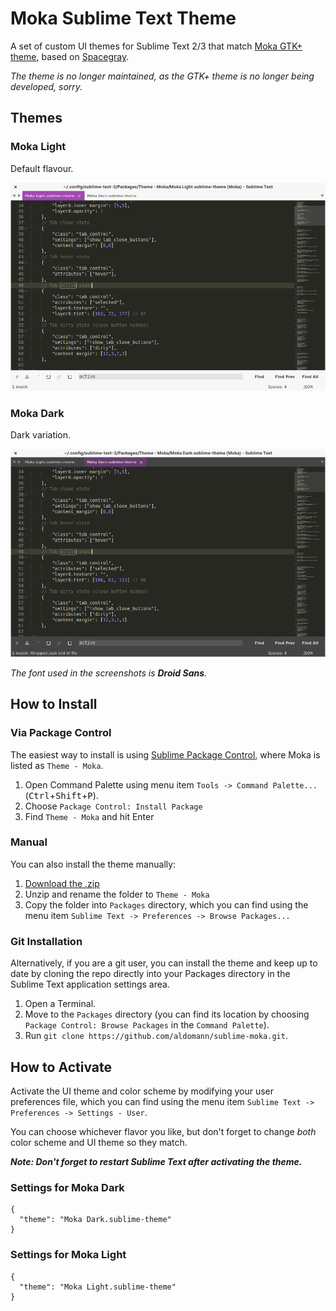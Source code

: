 # Moka Sublime Text Theme

A set of custom UI themes for Sublime Text 2/3  that match [Moka GTK+ theme](http://mokaproject.com/moka-gtk-theme/), based on [Spacegray](https://github.com/kkga/spacegray).

*The theme is no longer maintained, as the GTK+ theme is no longer being developed, sorry.*

## Themes

### Moka Light

Default flavour.

![image](Screenshots/moka-light.png)

### Moka Dark

Dark variation.

![image](Screenshots/moka-dark.png)

*The font used in the screenshots is __Droid Sans__.*

## How to Install

### Via Package Control

The easiest way to install is using [Sublime Package Control](https://sublime.wbond.net), where Moka is listed as `Theme - Moka`.

1. Open Command Palette using menu item `Tools -> Command Palette...` (<kbd>Ctrl</kbd>+<kbd>Shift</kbd>+<kbd>P</kbd>).
2. Choose `Package Control: Install Package`
3. Find `Theme - Moka` and hit Enter

### Manual

You can also install the theme manually:

1. [Download the .zip](https://github.com/aldomann/sublime-moka/archive/master.zip)
2. Unzip and rename the folder to `Theme - Moka`
3. Copy the folder into `Packages` directory, which you can find using the menu item `Sublime Text -> Preferences -> Browse Packages...`

### Git Installation

Alternatively, if you are a git user, you can install the theme and keep up to date by cloning the repo directly into your Packages directory in the Sublime Text application settings area.

1. Open a Terminal.
2. Move to the `Packages` directory (you can find its location by choosing `Package Control: Browse Packages` in the `Command Palette`).
3. Run `git clone https://github.com/aldomann/sublime-moka.git`.

## How to Activate

Activate the UI theme and color scheme by modifying your user preferences file, which you can find using the menu item `Sublime Text -> Preferences -> Settings - User`.

You can choose whichever flavor you like, but don't forget to change *both* color scheme and UI theme so they match.

***Note: Don't forget to restart Sublime Text after activating the theme.***

### Settings for Moka Dark

```
{
  "theme": "Moka Dark.sublime-theme"
}
```

### Settings for Moka Light

```
{
  "theme": "Moka Light.sublime-theme"
}
```
